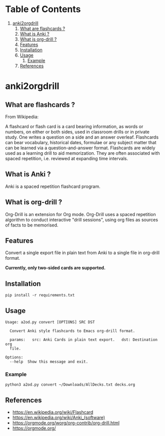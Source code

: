 
# Table of Contents

1.  [anki2orgdrill](#org8939bc3)
    1.  [What are flashcards ?](#orga517268)
    2.  [What is Anki ?](#orgd907337)
    3.  [What is org-drill ?](#org96b194b)
    4.  [Features](#org81b4b68)
    5.  [Installation](#org271ef9b)
    6.  [Usage](#org77f1513)
        1.  [Example](#orgd1f26cb)
    7.  [References](#orgeee9246)


<a id="org8939bc3"></a>

# anki2orgdrill


<a id="orga517268"></a>

## What are flashcards ?

From Wikipedia: 

A flashcard or flash card is a card bearing information, as words or numbers, on either or both sides, used in classroom drills or in private study. One writes a question on a side and an answer overleaf. Flashcards can bear vocabulary, historical dates, formulae or any subject matter that can be learned via a question-and-answer format. Flashcards are widely used as a learning drill to aid memorization. They are often associated with spaced repetition, i.e. reviewed at expanding time intervals. 


<a id="orgd907337"></a>

## What is Anki ?

Anki is a spaced repetition flashcard program.


<a id="org96b194b"></a>

## What is org-drill ?

Org-Drill is an extension for Org mode. Org-Drill uses a spaced repetition algorithm to conduct interactive "drill sessions", using org files as sources of facts to be memorised. 


<a id="org81b4b68"></a>

## Features

Convert a single export file in plain text from Anki to a single 
file in org-drill format.

**Currently, only two-sided cards are supported.**


<a id="org271ef9b"></a>

## Installation

    pip install -r requirements.txt


<a id="org77f1513"></a>

## Usage

    Usage: a2od.py convert [OPTIONS] SRC DST
    
      Convert Anki style flashcards to Emacs org-drill format.
    
      params:   src: Anki Cards in plain text export.   dst: Destination org
      file.
    
    Options:
      --help  Show this message and exit.


<a id="orgd1f26cb"></a>

### Example

    python3 a2od.py convert ~/Downloads/AllDecks.txt decks.org


<a id="orgeee9246"></a>

## References

-   <https://en.wikipedia.org/wiki/Flashcard>
-   <https://en.wikipedia.org/wiki/Anki_(software)>
-   <https://orgmode.org/worg/org-contrib/org-drill.html>
-   <https://orgmode.org/>

